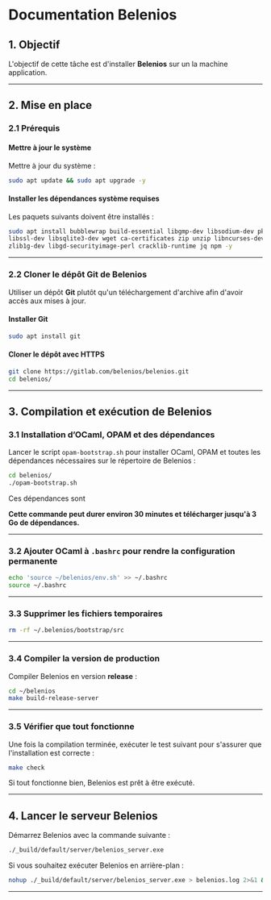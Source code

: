 # Documentation Belenios

## 1. Objectif

L'objectif de cette tâche est d'installer **Belenios** sur un la machine application.

---

## 2. Mise en place

### 2.1 Prérequis

#### Mettre à jour le système

Mettre à jour du système :

```bash
sudo apt update && sudo apt upgrade -y
```

#### Installer les dépendances système requises

Les paquets suivants doivent être installés :

```bash
sudo apt install bubblewrap build-essential libgmp-dev libsodium-dev pkg-config m4 \
libssl-dev libsqlite3-dev wget ca-certificates zip unzip libncurses-dev \
zlib1g-dev libgd-securityimage-perl cracklib-runtime jq npm -y
```

---

### 2.2 Cloner le dépôt Git de Belenios

Utiliser un dépôt **Git** plutôt qu'un téléchargement d'archive afin d'avoir accès aux mises à jour.

#### Installer Git

```bash
sudo apt install git
```

#### Cloner le dépôt avec HTTPS

```bash
git clone https://gitlab.com/belenios/belenios.git
cd belenios/
```

---

## 3. Compilation et exécution de Belenios

### 3.1 Installation d’OCaml, OPAM et des dépendances

Lancer le script `opam-bootstrap.sh` pour installer OCaml, OPAM et toutes les dépendances nécessaires sur le répertoire de Belenios :

```bash
cd belenios/
./opam-bootstrap.sh
```
Ces dépendances sont


**Cette commande peut durer environ 30 minutes et télécharger jusqu'à 3 Go de dépendances.**

---

### 3.2 Ajouter OCaml à `.bashrc` pour rendre la configuration permanente

```bash
echo 'source ~/belenios/env.sh' >> ~/.bashrc
source ~/.bashrc
```

---

### 3.3 Supprimer les fichiers temporaires

```bash
rm -rf ~/.belenios/bootstrap/src
```

---

### 3.4 Compiler la version de production

Compiler Belenios en version **release** :

```bash
cd ~/belenios
make build-release-server
```

---

### 3.5 Vérifier que tout fonctionne

Une fois la compilation terminée, exécuter le test suivant pour s'assurer que l'installation est correcte :

```bash
make check
```

Si tout fonctionne bien, Belenios est prêt à être exécuté.

---

## 4. Lancer le serveur Belenios

Démarrez Belenios avec la commande suivante :

```bash
./_build/default/server/belenios_server.exe
```

Si vous souhaitez exécuter Belenios en arrière-plan :

```bash
nohup ./_build/default/server/belenios_server.exe > belenios.log 2>&1 &
```

---
